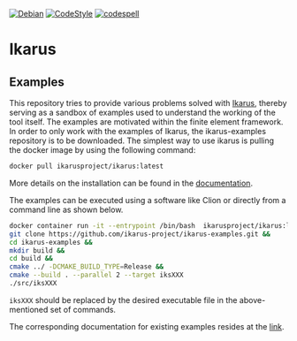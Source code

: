 <!--
SPDX-FileCopyrightText: 2022 The Ikarus Developers mueller@ibb.uni-stuttgart.de
SPDX-License-Identifier: LGPL-3.0-or-later
-->

[![Debian](https://github.com/ikarus-project/ikarus-examples/actions/workflows/debian.yml/badge.svg)](https://github.com/ikarus-project/ikarus-examples/actions/workflows/debian.yml)
[![CodeStyle](https://github.com/ikarus-project/ikarus-examples/actions/workflows/style.yml/badge.svg)](https://github.com/ikarus-project/ikarus-examples/actions/workflows/style.yml)
[![codespell](https://github.com/ikarus-project/ikarus-examples/actions/workflows/codespell.yml/badge.svg)](https://github.com/ikarus-project/ikarus-examples/actions/workflows/codespell.yml)
# Ikarus
## Examples

This repository tries to provide various problems solved with [Ikarus](https://ikarus-project.github.io/), thereby serving as a sandbox of examples used to understand the working of the tool itself.
The examples are motivated within the finite element framework.
In order to only work with the examples of Ikarus, the ikarus-examples repository is to be downloaded.
The simplest way to use ikarus is pulling the docker image by using the following command:
```sh
docker pull ikarusproject/ikarus:latest
```
More details on the installation can be found in the [documentation](https://ikarus-project.github.io/download/).

The examples can be executed using a software like Clion or directly from a command line as shown below.

```sh
docker container run -it --entrypoint /bin/bash  ikarusproject/ikarus:latest 
git clone https://github.com/ikarus-project/ikarus-examples.git &&
cd ikarus-examples &&
mkdir build &&
cd build &&
cmake ../ -DCMAKE_BUILD_TYPE=Release &&
cmake --build . --parallel 2 --target iksXXX
./src/iksXXX
```
`iksXXX` should be replaced by the desired executable file in the above-mentioned set of commands.

The corresponding documentation for existing examples resides at the [link](https://ikarus-project.github.io/examples/).
